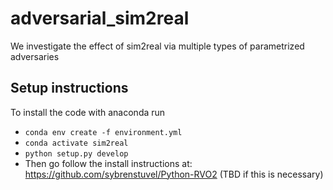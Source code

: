 # adversarial_sim2real
We investigate the effect of sim2real via multiple types of parametrized adversaries

## Setup instructions
To install the code with anaconda run 
- `conda env create -f environment.yml`
- `conda activate sim2real`
- `python setup.py develop` 
- Then go follow the install instructions at: https://github.com/sybrenstuvel/Python-RVO2 (TBD if this is necessary)

